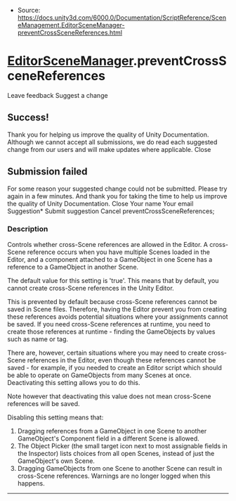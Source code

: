 * Source: https://docs.unity3d.com/6000.0/Documentation/ScriptReference/SceneManagement.EditorSceneManager-preventCrossSceneReferences.html

#  [EditorSceneManager](https://docs.unity3d.com/6000.0/Documentation/ScriptReference/SceneManagement.EditorSceneManager.html).preventCrossSceneReferences
Leave feedback
Suggest a change
## Success!
Thank you for helping us improve the quality of Unity Documentation. Although we cannot accept all submissions, we do read each suggested change from our users and will make updates where applicable.
Close
## Submission failed
For some reason your suggested change could not be submitted. Please <a>try again</a> in a few minutes. And thank you for taking the time to help us improve the quality of Unity Documentation.
Close
Your name Your email Suggestion* Submit suggestion
Cancel
preventCrossSceneReferences; 
### Description
Controls whether cross-Scene references are allowed in the Editor.
A cross-Scene reference occurs when you have multiple Scenes loaded in the Editor, and a component attached to a GameObject in one Scene has a reference to a GameObject in another Scene.  
  
The default value for this setting is 'true'. This means that by default, you cannot create cross-Scene references in the Unity Editor.  
  
This is prevented by default because cross-Scene references cannot be saved in Scene files. Therefore, having the Editor prevent you from creating these references avoids potential situations where your assignments cannot be saved. If you need cross-Scene references at runtime, you need to create those references at runtime - finding the GameObjects by values such as name or tag.  
  
There are, however, certain situations where you may need to create cross-Scene references in the Editor, even though these references cannot be saved - for example, if you needed to create an Editor script which should be able to operate on GameObjects from many Scenes at once. Deactivating this setting allows you to do this.  
  
Note however that deactivating this value does not mean cross-Scene references will be saved.  
  
Disabling this setting means that:  
  
1) Dragging references from a GameObject in one Scene to another GameObject's Component field in a different Scene is allowed.  
2) The Object Picker (the small target icon next to most assignable fields in the Inspector) lists choices from all open Scenes, instead of just the GameObject's own Scene.  
3) Dragging GameObjects from one Scene to another Scene can result in cross-Scene references. Warnings are no longer logged when this happens.  

* * *
